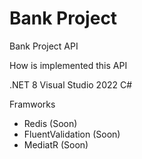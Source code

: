 # Bank Project
Bank Project API

How is implemented this API

.NET 8
Visual Studio 2022
C#

Framworks

- Redis (Soon)
- FluentValidation (Soon)
- MediatR (Soon)